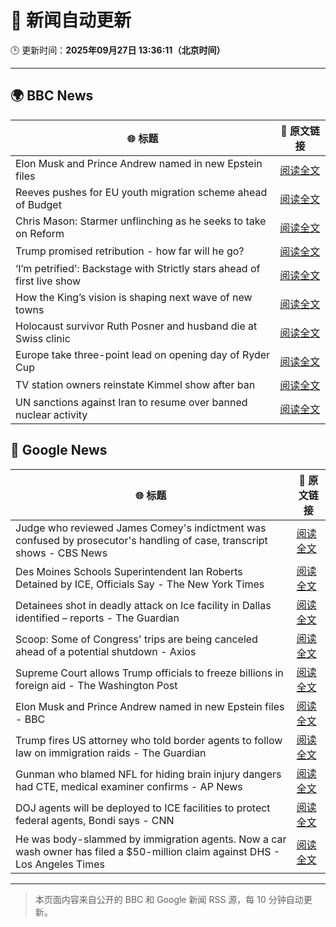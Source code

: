 # 🧠 新闻自动更新

🕒 更新时间：**2025年09月27日 13:36:11（北京时间）**

---

## 🌍 BBC News

| 🌐 标题 | 🔗 原文链接 |
|--------|-------------|
| Elon Musk and Prince Andrew named in new Epstein files | [阅读全文](https://www.bbc.com/news/articles/cwyl8j1we0lo?at_medium=RSS&at_campaign=rss) |
| Reeves pushes for EU youth migration scheme ahead of Budget | [阅读全文](https://www.bbc.com/news/articles/c179z10vy28o?at_medium=RSS&at_campaign=rss) |
| Chris Mason: Starmer unflinching as he seeks to take on Reform | [阅读全文](https://www.bbc.com/news/articles/cvg41lljnryo?at_medium=RSS&at_campaign=rss) |
| Trump promised retribution - how far will he go? | [阅读全文](https://www.bbc.com/news/articles/c0q74pxx871o?at_medium=RSS&at_campaign=rss) |
| ‘I’m petrified’: Backstage with Strictly stars ahead of first live show | [阅读全文](https://www.bbc.com/news/articles/c9dx0x68z46o?at_medium=RSS&at_campaign=rss) |
| How the King’s vision is shaping next wave of new towns | [阅读全文](https://www.bbc.com/news/articles/c179z9z1lxwo?at_medium=RSS&at_campaign=rss) |
| Holocaust survivor Ruth Posner and husband die at Swiss clinic | [阅读全文](https://www.bbc.com/news/articles/cp8j256l79go?at_medium=RSS&at_campaign=rss) |
| Europe take three-point lead on opening day of Ryder Cup | [阅读全文](https://www.bbc.com/sport/golf/videos/c5y8dz451l6o?at_medium=RSS&at_campaign=rss) |
| TV station owners reinstate Kimmel show after ban | [阅读全文](https://www.bbc.com/news/articles/cy7pm1jz0dlo?at_medium=RSS&at_campaign=rss) |
| UN sanctions against Iran to resume over banned nuclear activity | [阅读全文](https://www.bbc.com/news/articles/c39rpgpvwy1o?at_medium=RSS&at_campaign=rss) |

## 📰 Google News

| 🌐 标题 | 🔗 原文链接 |
|--------|-------------|
| Judge who reviewed James Comey's indictment was confused by prosecutor's handling of case, transcript shows - CBS News | [阅读全文](https://news.google.com/rss/articles/CBMif0FVX3lxTE9hNzdKN1dfbDFIX1dYSWJ5ZFMyMVZVYTJ0OUo0TF84NVVzNDRUY1VUQjQ5WDQxdFZmS3ZkTXEtYVBqRGhmWEVibHJ1Y3R5YUJFb1JEM1czdHpuVjVHSGRMejlNVVpqdDZIZ2NKRHllakNRS0VxSFNSZ2lMVWpOZmfSAYQBQVVfeXFMUDRETGQ1dHV3VFdwdHpaMktBZ3dsQWRqVndRX01COUtEenEzZ0ZLU1J0MXptOTZpSHVWYy1nemQ1RXRwV2NGZEwzb1M2V3ZWWFU5QVJGaVpHSjROTm9yUENxWld5bS14N2t4T1BRQlhWa19LaDdySm9aemN6SVZPNktSVHlx?oc=5) |
| Des Moines Schools Superintendent Ian Roberts Detained by ICE, Officials Say - The New York Times | [阅读全文](https://news.google.com/rss/articles/CBMigwFBVV95cUxNX1dvVWhBbUZiamFWajVZcUliV08yMm5VVGg3VEVaU1NvdkpiQXhxc0FncDBIWW92NlVIWXJlaWk5YVBiTllBSEQwc05ienZMc1c4dW5nMDNoci04NGMybUZRaWZXdXRnVGxQM3pTNVpEU3NubUtUSzd2aVFvSXg2eXFOWQ?oc=5) |
| Detainees shot in deadly attack on Ice facility in Dallas identified – reports - The Guardian | [阅读全文](https://news.google.com/rss/articles/CBMilAFBVV95cUxNdDNuQ0hnejRoM2NqcjlibXpMUHBKTlM5bWliNVpCSUdWamJVOWs1VnlkbnA4UnZHU3dqZlRTLWE0NFh5UzFJbjUxZGNkTVlIQVV1eGhOcTFLbjJLcE4zRjhnWmhSS2IwRHB5QzF2X2VrNmhrU2JVWTlrN0VFVVNpUHYwRTNJLS1JZWh1OWJSbmlqVGpP?oc=5) |
| Scoop: Some of Congress' trips are being canceled ahead of a potential shutdown - Axios | [阅读全文](https://news.google.com/rss/articles/CBMigwFBVV95cUxQdGJSY2txUGhBTldON2ZxbWkzel9KamVHbDZxUmc1aHh3WnJQQmlraThNci1SY0M1b24tSEZxaEt3cU5ON244al90RkpvTmJINWlDRWVOZ0wyRkpENUNOelJ2dU1hN212QzRoTmlEcGhCVGpqSTlUOUpmeHdhc0hTWUVMNA?oc=5) |
| Supreme Court allows Trump officials to freeze billions in foreign aid - The Washington Post | [阅读全文](https://news.google.com/rss/articles/CBMioAFBVV95cUxNeTM4YWxnQXhlQi1Ga2dFS3ZnTzhqY2l5V3V5Ni1odjVBM0g2X2dxRTUwVVF5Rk5QdzlENF80R21tWU1uNjRqTHVjb1EybDQwQ3hDYjh4bERNS2ZWVmZzM21MZFhRN1U5cldJUE5OVXcyRk9HTGhSMnpHSExyX2dwN1dIR3JwdmZ6dy0ycWJiWkVYOTkyREFZOWpEeXFjTVgt?oc=5) |
| Elon Musk and Prince Andrew named in new Epstein files - BBC | [阅读全文](https://news.google.com/rss/articles/CBMiWkFVX3lxTE15SHlOdkFXNWtVTTJEak1adVFUcFNLcDFucXcxQ3hLZTM1RFd4dnprbHdDTzhGZFVBRll5NXNCN1pSTFlCWnpZNFBLVExyU1JvX3JRZVp0dXlSUdIBX0FVX3lxTFB5dkU1UVZrTERqQ1c0cF91RU5KU25iV1pvNmd4c092Qmpfd2lzVmxnNWFFeFV1YkEwSzc1a29tcHNwa0xXTkIya1pWdWlQTG5VSDN2bmdrQkQ2UWZBVW9n?oc=5) |
| Trump fires US attorney who told border agents to follow law on immigration raids - The Guardian | [阅读全文](https://news.google.com/rss/articles/CBMiiAFBVV95cUxNb3hjeG1vVTJyVm5UZnRZX2FHYVFDUVcyWkFPNEwxVDdGcXd5M3lIOFlvRUFzcjlMeUFKNkNIVG1yNWZvNTltZ0czZzZRS3NmTHh2RkdPRnNpVEYzbTFFYXFLV19iZmd5eWNJLXpLX1ZSRmZPa0FNSVNuTlRnY2ktamYwZExCZzdt?oc=5) |
| Gunman who blamed NFL for hiding brain injury dangers had CTE, medical examiner confirms - AP News | [阅读全文](https://news.google.com/rss/articles/CBMimgFBVV95cUxNbHI5Qm96Y1ZQWk16ZFZHNmd1Tjk4RVVTR29Vbk9DSHUwR0xSRFhuWFhYRGNZZ0k0UFNhYjlPNGZzOVFZcS02R2VIR3YyOHpsaEIyN2xiSF9uWWlEZ1dpZmVBZVlwVkM1ekJLaTl6bVl2STZSUnk3em5JWjU0UW9qQ3EwRms0QVIxcjQ5VF9PQ1d3V2hSMWp5U2Jn?oc=5) |
| DOJ agents will be deployed to ICE facilities to protect federal agents, Bondi says - CNN | [阅读全文](https://news.google.com/rss/articles/CBMihgFBVV95cUxOZHJoQlJtX210QS0yZTFHamJSRUkxTjZ5WHBsWU5LUFhYU2M4NDlWaU9EYTFHeGxHQVlBVzROUXQ5eFU4Mm90UXU4UWIyeVBPOXZaN1BkdmFRQ3Q1aElQNC1xVGtzZURiamZLY0lmMjFZOFFCeW4zTDVhdTdjemJzQ1dzZWQyZw?oc=5) |
| He was body-slammed by immigration agents. Now a car wash owner has filed a $50-million claim against DHS - Los Angeles Times | [阅读全文](https://news.google.com/rss/articles/CBMi7AFBVV95cUxNV05mb2JIQWJMS1U4T2llSWM4c3d5bGtOSWpKZk9JR2VfTk5oUkFLT1NuZ1gzbV9VUHEwME44MGczS3NULXppNURCLWxqUlZpdjhEWjhVWjR1d3hOYlNqRWkyaUVkQTdSNmE3Wm1ESEJhQmktRHhPQ1dUd1VGZ0ZjaVhlOTgyLWFDcVJ6dEZjWE1QSUZhUU5ucFVhcS1Md21WOVFPN3dhVG1JNWZwZnFjZkJSREY3a25ETEFfVWwxeDZiUnU1R0kxemh0Z2lrUTdfT3dsWXBEczNnbWxwaEszWmJQZUdVMGp3U3V6WA?oc=5) |

---
> 本页面内容来自公开的 BBC 和 Google 新闻 RSS 源，每 10 分钟自动更新。